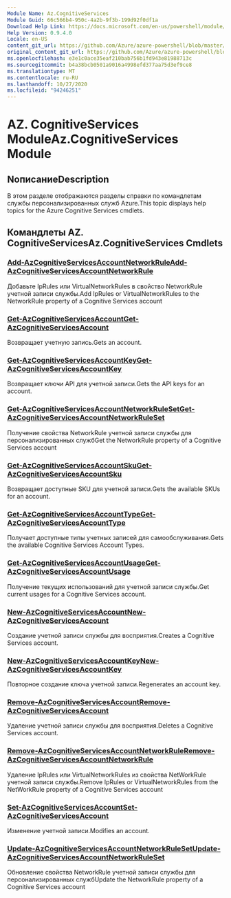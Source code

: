 ```yaml
---
Module Name: Az.CognitiveServices
Module Guid: 66c566b4-950c-4a2b-9f3b-199d92f0df1a
Download Help Link: https://docs.microsoft.com/en-us/powershell/module/az.cognitiveservices
Help Version: 0.9.4.0
Locale: en-US
content_git_url: https://github.com/Azure/azure-powershell/blob/master/src/CognitiveServices/CognitiveServices/help/Az.CognitiveServices.md
original_content_git_url: https://github.com/Azure/azure-powershell/blob/master/src/CognitiveServices/CognitiveServices/help/Az.CognitiveServices.md
ms.openlocfilehash: e3e1c0ace35eaf210bab756b1fd943e81988713c
ms.sourcegitcommit: b4a38bcb0501a9016a4998efd377aa75d3ef9ce8
ms.translationtype: MT
ms.contentlocale: ru-RU
ms.lasthandoff: 10/27/2020
ms.locfileid: "94246251"
---
```

# <span data-ttu-id="70b32-101">AZ. CognitiveServices Module</span><span class="sxs-lookup"><span data-stu-id="70b32-101">Az.CognitiveServices Module</span></span>
## <span data-ttu-id="70b32-102">Nописание</span><span class="sxs-lookup"><span data-stu-id="70b32-102">Description</span></span>
<span data-ttu-id="70b32-103">В этом разделе отображаются разделы справки по командлетам службы персонализированных служб Azure.</span><span class="sxs-lookup"><span data-stu-id="70b32-103">This topic displays help topics for the Azure Cognitive Services cmdlets.</span></span>

## <span data-ttu-id="70b32-104">Командлеты AZ. CognitiveServices</span><span class="sxs-lookup"><span data-stu-id="70b32-104">Az.CognitiveServices Cmdlets</span></span>
### [<span data-ttu-id="70b32-105">Add-AzCognitiveServicesAccountNetworkRule</span><span class="sxs-lookup"><span data-stu-id="70b32-105">Add-AzCognitiveServicesAccountNetworkRule</span></span>](Add-AzCognitiveServicesAccountNetworkRule.md)
<span data-ttu-id="70b32-106">Добавьте IpRules или VirtualNetworkRules в свойство NetworkRule учетной записи службы.</span><span class="sxs-lookup"><span data-stu-id="70b32-106">Add IpRules or VirtualNetworkRules to the NetworkRule property of a Cognitive Services account</span></span>

### [<span data-ttu-id="70b32-107">Get-AzCognitiveServicesAccount</span><span class="sxs-lookup"><span data-stu-id="70b32-107">Get-AzCognitiveServicesAccount</span></span>](Get-AzCognitiveServicesAccount.md)
<span data-ttu-id="70b32-108">Возвращает учетную запись.</span><span class="sxs-lookup"><span data-stu-id="70b32-108">Gets an account.</span></span>

### [<span data-ttu-id="70b32-109">Get-AzCognitiveServicesAccountKey</span><span class="sxs-lookup"><span data-stu-id="70b32-109">Get-AzCognitiveServicesAccountKey</span></span>](Get-AzCognitiveServicesAccountKey.md)
<span data-ttu-id="70b32-110">Возвращает ключи API для учетной записи.</span><span class="sxs-lookup"><span data-stu-id="70b32-110">Gets the API keys for an account.</span></span>

### [<span data-ttu-id="70b32-111">Get-AzCognitiveServicesAccountNetworkRuleSet</span><span class="sxs-lookup"><span data-stu-id="70b32-111">Get-AzCognitiveServicesAccountNetworkRuleSet</span></span>](Get-AzCognitiveServicesAccountNetworkRuleSet.md)
<span data-ttu-id="70b32-112">Получение свойства NetworkRule учетной записи службы для персонализированных служб</span><span class="sxs-lookup"><span data-stu-id="70b32-112">Get the NetworkRule property of a Cognitive Services account</span></span>

### [<span data-ttu-id="70b32-113">Get-AzCognitiveServicesAccountSku</span><span class="sxs-lookup"><span data-stu-id="70b32-113">Get-AzCognitiveServicesAccountSku</span></span>](Get-AzCognitiveServicesAccountSku.md)
<span data-ttu-id="70b32-114">Возвращает доступные SKU для учетной записи.</span><span class="sxs-lookup"><span data-stu-id="70b32-114">Gets the available SKUs for an account.</span></span>

### [<span data-ttu-id="70b32-115">Get-AzCognitiveServicesAccountType</span><span class="sxs-lookup"><span data-stu-id="70b32-115">Get-AzCognitiveServicesAccountType</span></span>](Get-AzCognitiveServicesAccountType.md)
<span data-ttu-id="70b32-116">Получает доступные типы учетных записей для самообслуживания.</span><span class="sxs-lookup"><span data-stu-id="70b32-116">Gets the available Cognitive Services Account Types.</span></span>

### [<span data-ttu-id="70b32-117">Get-AzCognitiveServicesAccountUsage</span><span class="sxs-lookup"><span data-stu-id="70b32-117">Get-AzCognitiveServicesAccountUsage</span></span>](Get-AzCognitiveServicesAccountUsage.md)
<span data-ttu-id="70b32-118">Получение текущих использований для учетной записи службы.</span><span class="sxs-lookup"><span data-stu-id="70b32-118">Get current usages for a Cognitive Services account.</span></span>

### [<span data-ttu-id="70b32-119">New-AzCognitiveServicesAccount</span><span class="sxs-lookup"><span data-stu-id="70b32-119">New-AzCognitiveServicesAccount</span></span>](New-AzCognitiveServicesAccount.md)
<span data-ttu-id="70b32-120">Создание учетной записи службы для восприятия.</span><span class="sxs-lookup"><span data-stu-id="70b32-120">Creates a Cognitive Services account.</span></span>

### [<span data-ttu-id="70b32-121">New-AzCognitiveServicesAccountKey</span><span class="sxs-lookup"><span data-stu-id="70b32-121">New-AzCognitiveServicesAccountKey</span></span>](New-AzCognitiveServicesAccountKey.md)
<span data-ttu-id="70b32-122">Повторное создание ключа учетной записи.</span><span class="sxs-lookup"><span data-stu-id="70b32-122">Regenerates an account key.</span></span>

### [<span data-ttu-id="70b32-123">Remove-AzCognitiveServicesAccount</span><span class="sxs-lookup"><span data-stu-id="70b32-123">Remove-AzCognitiveServicesAccount</span></span>](Remove-AzCognitiveServicesAccount.md)
<span data-ttu-id="70b32-124">Удаление учетной записи службы для восприятия.</span><span class="sxs-lookup"><span data-stu-id="70b32-124">Deletes a Cognitive Services account.</span></span>

### [<span data-ttu-id="70b32-125">Remove-AzCognitiveServicesAccountNetworkRule</span><span class="sxs-lookup"><span data-stu-id="70b32-125">Remove-AzCognitiveServicesAccountNetworkRule</span></span>](Remove-AzCognitiveServicesAccountNetworkRule.md)
<span data-ttu-id="70b32-126">Удаление IpRules или VirtualNetworkRules из свойства NetWorkRule учетной записи службы.</span><span class="sxs-lookup"><span data-stu-id="70b32-126">Remove IpRules or VirtualNetworkRules from the NetWorkRule property of a Cognitive Services account</span></span>

### [<span data-ttu-id="70b32-127">Set-AzCognitiveServicesAccount</span><span class="sxs-lookup"><span data-stu-id="70b32-127">Set-AzCognitiveServicesAccount</span></span>](Set-AzCognitiveServicesAccount.md)
<span data-ttu-id="70b32-128">Изменение учетной записи.</span><span class="sxs-lookup"><span data-stu-id="70b32-128">Modifies an account.</span></span>

### [<span data-ttu-id="70b32-129">Update-AzCognitiveServicesAccountNetworkRuleSet</span><span class="sxs-lookup"><span data-stu-id="70b32-129">Update-AzCognitiveServicesAccountNetworkRuleSet</span></span>](Update-AzCognitiveServicesAccountNetworkRuleSet.md)
<span data-ttu-id="70b32-130">Обновление свойства NetworkRule учетной записи службы для персонализированных служб</span><span class="sxs-lookup"><span data-stu-id="70b32-130">Update the NetworkRule property of a Cognitive Services account</span></span>

